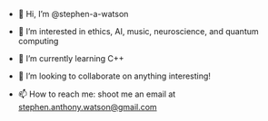 - 👋 Hi, I’m @stephen-a-watson

- 👀 I’m interested in ethics, AI, music, neuroscience, and quantum computing

- 🌱 I’m currently learning C++

- 💞️ I’m looking to collaborate on anything interesting!

- 📫 How to reach me: shoot me an email at stephen.anthony.watson@gmail.com

<!---
stephen-a-watson/stephen-a-watson is a ✨ special ✨ repository because its `README.md` (this file) appears on your GitHub profile.
You can click the Preview link to take a look at your changes.
--->
